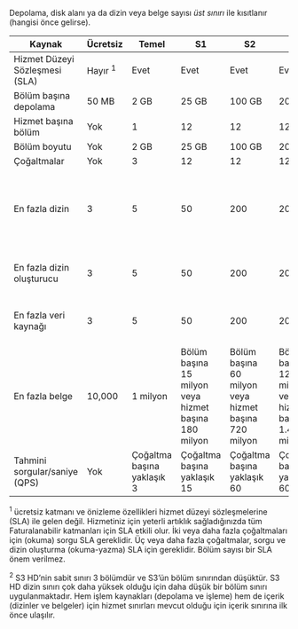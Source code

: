 Depolama, disk alanı ya da dizin veya belge sayısı *üst sınırı* ile kısıtlanır (hangisi önce gelirse).

| Kaynak | Ücretsiz | Temel | S1 | S2 | S3 | S3 HD |
| --- | --- | --- | --- | --- | --- | --- |
| Hizmet Düzeyi Sözleşmesi (SLA) |Hayır <sup>1</sup> |Evet |Evet |Evet |Evet |Evet |
| Bölüm başına depolama |50 MB |2 GB |25 GB |100 GB |200 GB |200 GB |
| Hizmet başına bölüm |Yok |1 |12 |12 |12 |3 <sup>2</sup> |
| Bölüm boyutu |Yok |2 GB |25 GB |100 GB |200 GB |200 GB |
| Çoğaltmalar |Yok |3 |12 |12 |12 |12 |
| En fazla dizin |3 |5 |50 |200 |200 |Bölüm başına 1000 veya hizmet başına 3000 |
| En fazla dizin oluşturucu |3 |5 |50 |200 |200 |Dizin oluşturucu desteği yok |
| En fazla veri kaynağı |3 |5 |50 |200 |200 |Dizin oluşturucu desteği yok |
| En fazla belge |10,000 |1 milyon |Bölüm başına 15 milyon veya hizmet başına 180 milyon |Bölüm başına 60 milyon veya hizmet başına 720 milyon |Bölüm başına 120 milyon veya hizmet başına 1.4 milyar |Dizin başına 1 milyon veya bölüm başına 200 milyon |
| Tahmini sorgular/saniye (QPS) |Yok |Çoğaltma başına yaklaşık 3 |Çoğaltma başına yaklaşık 15 |Çoğaltma başına yaklaşık 60 |Çoğaltma başına yaklaşık 60 |Çoğaltma başına yaklaşık >60 |

<sup>1</sup> ücretsiz katmanı ve önizleme özellikleri hizmet düzeyi sözleşmelerine (SLA) ile gelen değil. Hizmetiniz için yeterli artıklık sağladığınızda tüm Faturalanabilir katmanları için SLA etkili olur. İki veya daha fazla çoğaltmaları için (okuma) sorgu SLA gereklidir. Üç veya daha fazla çoğaltmalar, sorgu ve dizin oluşturma (okuma-yazma) SLA için gereklidir. Bölüm sayısı bir SLA önem verilmez. 

<sup>2</sup> S3 HD’nin sabit sınırı 3 bölümdür ve S3’ün bölüm sınırından düşüktür. S3 HD dizin sınırı çok daha yüksek olduğu için daha düşük bir bölüm sınırı uygulanmaktadır. Hem işlem kaynakları (depolama ve işleme) hem de içerik (dizinler ve belgeler) için hizmet sınırları mevcut olduğu için içerik sınırına ilk önce ulaşılır.
